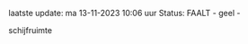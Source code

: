 laatste update: 
ma 13-11-2023 10:06   uur 
Status: FAALT - geel - 
<div class="service Y">schijfruimte</div>